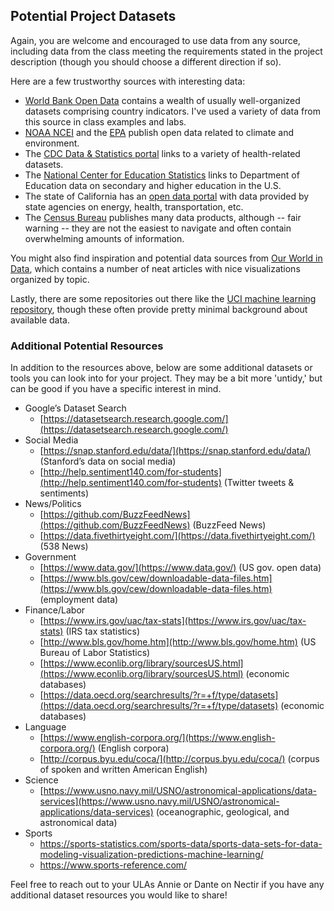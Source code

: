 ## Potential Project Datasets

Again, you are welcome and encouraged to use data from any source, including data from the class meeting the requirements stated in the project description (though you should choose a different direction if so).

Here are a few trustworthy sources with interesting data:

* [World Bank Open Data](https://data.worldbank.org/) contains a wealth of usually well-organized datasets comprising country indicators. I've used a variety of data from this source in class examples and labs.
* [NOAA NCEI](https://www.ncdc.noaa.gov/) and the [EPA](https://www.epa.gov/data) publish open data related to climate and environment.
* The [CDC Data & Statistics portal](https://www.cdc.gov/datastatistics/index.html) links to a variety of health-related datasets.
* The [National Center for Education Statistics](https://nces.ed.gov/) links to Department of Education data on secondary and higher education in the U.S.
* The state of California has an [open data portal](https://data.ca.gov/) with data provided by state agencies on energy, health, transportation, etc.
* The [Census Bureau](https://data.census.gov/cedsci/) publishes many data products, although -- fair warning -- they are not the easiest to navigate and often contain overwhelming amounts of information.

You might also find inspiration and potential data sources from [Our World in Data](https://ourworldindata.org/), which contains a number of neat articles with nice visualizations organized by topic.

Lastly, there are some repositories out there like the [UCI machine learning repository](https://archive.ics.uci.edu/ml/index.php), though these often provide pretty minimal background about available data.

### Additional Potential Resources
In addition to the resources above, below are some additional datasets or tools you can look into for your project. They may be a bit more 'untidy,' but can be good if you have a specific interest in mind.

* Google’s Dataset Search
    * [https://datasetsearch.research.google.com/](https://datasetsearch.research.google.com/)
* Social Media
    * [https://snap.stanford.edu/data/](https://snap.stanford.edu/data/) (Stanford’s data on social media)
    * [http://help.sentiment140.com/for-students](http://help.sentiment140.com/for-students) (Twitter tweets & sentiments)
* News/Politics
    * [https://github.com/BuzzFeedNews](https://github.com/BuzzFeedNews) (BuzzFeed News) 
    * [https://data.fivethirtyeight.com/](https://data.fivethirtyeight.com/) (538 News)
* Government
    * [https://www.data.gov/](https://www.data.gov/) (US gov. open data)
    * [https://www.bls.gov/cew/downloadable-data-files.htm](https://www.bls.gov/cew/downloadable-data-files.htm) (employment data)
* Finance/Labor
    * [https://www.irs.gov/uac/tax-stats](https://www.irs.gov/uac/tax-stats) (IRS tax statistics)
    * [http://www.bls.gov/home.htm](http://www.bls.gov/home.htm) (US Bureau of Labor Statistics)
    * [https://www.econlib.org/library/sourcesUS.html](https://www.econlib.org/library/sourcesUS.html) (economic databases)
    * [https://data.oecd.org/searchresults/?r=+f/type/datasets](https://data.oecd.org/searchresults/?r=+f/type/datasets) (economic databases)
* Language
    * [https://www.english-corpora.org/](https://www.english-corpora.org/) (English corpora)
    * [http://corpus.byu.edu/coca/](http://corpus.byu.edu/coca/) (corpus of spoken and written American English)
* Science
    * [https://www.usno.navy.mil/USNO/astronomical-applications/data-services](https://www.usno.navy.mil/USNO/astronomical-applications/data-services) (oceanographic, geological, and astronomical data)
* Sports
   * https://sports-statistics.com/sports-data/sports-data-sets-for-data-modeling-visualization-predictions-machine-learning/
   * https://www.sports-reference.com/

Feel free to reach out to your ULAs Annie or Dante on Nectir if you have any additional dataset resources you would like to share!
